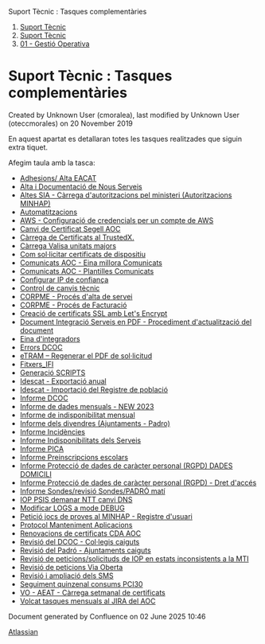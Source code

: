 Suport Tècnic : Tasques complementàries  

1.  [Suport Tècnic](index.md)
2.  [Suport Tècnic](13893782.md)
3.  [01 - Gestió Operativa](26313391.md)

Suport Tècnic : Tasques complementàries
=======================================

Created by Unknown User (cmoralea), last modified by Unknown User (oteccmorales) on 20 November 2019

En aquest apartat es detallaran totes les tasques realitzades que siguin extra tiquet.

  

Afegim taula amb la tasca:

*   [Adhesions/ Alta EACAT](/pages/viewpage.action?pageId=26313473 "Adhesions/ Alta EACAT")
*   [Alta i Documentació de Nous Serveis](/pages/viewpage.action?pageId=81854920 "Alta i Documentació de Nous Serveis")
*   [Altes SIA - Càrrega d'autoritzacions pel ministeri (Autoritzacions MINHAP)](/pages/viewpage.action?pageId=26313296 "Altes SIA - Càrrega d'autoritzacions pel ministeri (Autoritzacions MINHAP)")
*   [Automatitzacions](/display/SII/Automatitzacions "Automatitzacions")
*   [AWS - Configuració de credencials per un compte de AWS](/pages/viewpage.action?pageId=93357011 "AWS - Configuració de credencials per un compte de AWS")
*   [Canvi de Certificat Segell AOC](/display/SII/Canvi+de+Certificat+Segell+AOC "Canvi de Certificat Segell AOC")
*   [Càrrega de Certificats al TrustedX.](/pages/viewpage.action?pageId=26318797 "Càrrega de Certificats al TrustedX.")
*   [Càrrega Valisa unitats majors](/pages/viewpage.action?pageId=26313207 "Càrrega Valisa unitats majors")
*   [Com sol·licitar certificats de dispositiu](/pages/viewpage.action?pageId=24215591 "Com sol·licitar certificats de dispositiu")
*   [Comunicats AOC - Eina millora Comunicats](/display/SII/Comunicats+AOC+-+Eina+millora+Comunicats "Comunicats AOC - Eina millora Comunicats")
*   [Comunicats AOC - Plantilles Comunicats](/display/SII/Comunicats+AOC+-+Plantilles+Comunicats "Comunicats AOC - Plantilles Comunicats")
*   [Configurar IP de confiança](/pages/viewpage.action?pageId=77824344 "Configurar IP de confiança")
*   [Control de canvis tècnic](/pages/viewpage.action?pageId=41517702 "Control de canvis tècnic")
*   [CORPME - Procés d'alta de servei](/pages/viewpage.action?pageId=36340037 "CORPME - Procés d'alta de servei")
*   [CORPME - Procés de Facturació](/pages/viewpage.action?pageId=30868629 "CORPME - Procés de Facturació")
*   [Creació de certificats SSL amb Let's Encrypt](/pages/viewpage.action?pageId=93357319 "Creació de certificats SSL amb Let's Encrypt")
*   [Document Integració Serveis en PDF - Procediment d'actualització del document](/pages/viewpage.action?pageId=61931632 "Document Integració Serveis en PDF - Procediment d'actualització del document")
*   [Eina d'integradors](/display/SII/Eina+d%27integradors "Eina d'integradors")
*   [Errors DCOC](/display/SII/Errors+DCOC "Errors DCOC")
*   [eTRAM – Regenerar el PDF de sol·licitud](/pages/viewpage.action?pageId=41519173 "eTRAM – Regenerar el PDF de sol·licitud")
*   [Fitxers\_IFI](/display/SII/Fitxers_IFI "Fitxers_IFI")
*   [Generació SCRIPTS](/pages/viewpage.action?pageId=26313402 "Generació SCRIPTS")
*   [Idescat - Exportació anual](/pages/viewpage.action?pageId=64980796 "Idescat - Exportació anual")
*   [Idescat - Importació del Registre de població](/pages/viewpage.action?pageId=41521832 "Idescat - Importació del Registre de població")
*   [Informe DCOC](/display/SII/Informe+DCOC "Informe DCOC")
*   [Informe de dades mensuals - NEW 2023](/display/SII/Informe+de+dades+mensuals+-+NEW+2023 "Informe de dades mensuals - NEW 2023")
*   [Informe de indisponibilitat mensual](/display/SII/Informe+de+indisponibilitat+mensual "Informe de indisponibilitat mensual")
*   [Informe dels divendres (Ajuntaments - Padro)](/pages/viewpage.action?pageId=26313253 "Informe dels divendres (Ajuntaments - Padro)")
*   [Informe Incidències](/pages/viewpage.action?pageId=100010380 "Informe Incidències")
*   [Informe Indisponibilitats dels Serveis](/display/SII/Informe+Indisponibilitats+dels+Serveis "Informe Indisponibilitats dels Serveis")
*   [Informe PICA](/display/SII/Informe+PICA "Informe PICA")
*   [Informe Preinscripcions escolars](/display/SII/Informe+Preinscripcions+escolars "Informe Preinscripcions escolars")
*   [Informe Protecció de dades de caràcter personal (RGPD) DADES DOMICILI](/pages/viewpage.action?pageId=93356248 "Informe Protecció de dades de caràcter personal (RGPD) DADES DOMICILI")
*   [Informe Protecció de dades de caràcter personal (RGPD) - Dret d'accés](/pages/viewpage.action?pageId=26313278 "Informe Protecció de dades de caràcter personal (RGPD) - Dret d'accés")
*   [Informe Sondes/revisió Sondes/PADRÓ matí](/pages/viewpage.action?pageId=26313489 "Informe Sondes/revisió Sondes/PADRÓ matí")
*   [IOP PSIS demanar NTT canvi DNS](/display/SII/IOP+PSIS+demanar+NTT+canvi+DNS "IOP PSIS demanar NTT canvi DNS")
*   [Modificar LOGS a mode DEBUG](/display/SII/Modificar+LOGS+a+mode+DEBUG "Modificar LOGS a mode DEBUG")
*   [Petició jocs de proves al MINHAP - Registre d'usuari](/pages/viewpage.action?pageId=100009829 "Petició jocs de proves al MINHAP - Registre d'usuari")
*   [Protocol Manteniment Aplicacions](/display/SII/Protocol+Manteniment+Aplicacions "Protocol Manteniment Aplicacions")
*   [Renovacions de certificats CDA AOC](/display/SII/Renovacions+de+certificats+CDA+AOC "Renovacions de certificats CDA AOC")
*   [Revisió del DCOC - Col·legis caiguts](/pages/viewpage.action?pageId=64981316 "Revisió del DCOC - Col·legis caiguts")
*   [Revisió del Padró - Ajuntaments caiguts](/pages/viewpage.action?pageId=41522807 "Revisió del Padró - Ajuntaments caiguts")
*   [Revisió de peticions/solicituds de IOP en estats inconsistents a la MTI](/pages/viewpage.action?pageId=41517895 "Revisió de peticions/solicituds de IOP en estats inconsistents a la MTI")
*   [Revisió de peticions Via Oberta](/pages/viewpage.action?pageId=93356779 "Revisió de peticions Via Oberta")
*   [Revisió i ampliació dels SMS](/pages/viewpage.action?pageId=26317822 "Revisió i ampliació dels SMS")
*   [Seguiment quinzenal consums PCI30](/display/SII/Seguiment+quinzenal+consums+PCI30 "Seguiment quinzenal consums PCI30")
*   [VO - AEAT - Càrrega setmanal de certificats](/pages/viewpage.action?pageId=26313467 "VO - AEAT - Càrrega setmanal de certificats")
*   [Volcat tasques mensuals al JIRA del AOC](/display/SII/Volcat+tasques+mensuals+al+JIRA+del+AOC "Volcat tasques mensuals al JIRA del AOC")

  

Document generated by Confluence on 02 June 2025 10:46

[Atlassian](http://www.atlassian.com/)